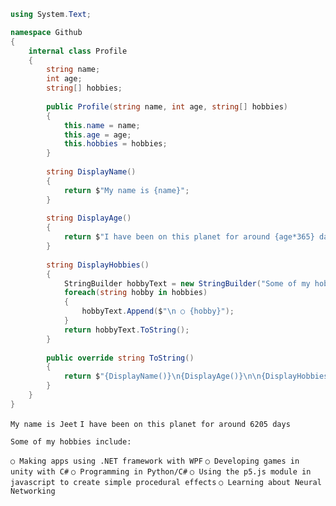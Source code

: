 ```cs
using System.Text;

namespace Github 
{
    internal class Profile
    {
        string name;
        int age;
        string[] hobbies;
        
        public Profile(string name, int age, string[] hobbies)
        {
            this.name = name;
            this.age = age;
            this.hobbies = hobbies;
        }
        
        string DisplayName()
        {
            return $"My name is {name}";
        }
        
        string DisplayAge()
        {
            return $"I have been on this planet for around {age*365} days";
        }
        
        string DisplayHobbies()
        {
            StringBuilder hobbyText = new StringBuilder("Some of my hobbies include:");
            foreach(string hobby in hobbies)
            {
                hobbyText.Append($"\n ○ {hobby}");
            }
            return hobbyText.ToString();
        }
        
        public override string ToString()
        {
            return $"{DisplayName()}\n{DisplayAge()}\n\n{DisplayHobbies()}";
        }
    }
}

```

`My name is Jeet`
`I have been on this planet for around 6205 days`

`Some of my hobbies include:`

 `○ Making apps using .NET framework with WPF`
 `○ Developing games in unity with C#`
 `○ Programming in Python/C#`
 `○ Using the p5.js module in javascript to create simple procedural effects`
 `○ Learning about Neural Networking`



